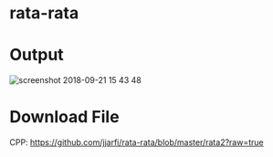 # rata-rata
# Output
![screenshot 2018-09-21 15 43 48](https://user-images.githubusercontent.com/41277856/45902692-476f3200-bdb5-11e8-857e-6bbb0c18c852.png)

# Download File
CPP: https://github.com/jjarfi/rata-rata/blob/master/rata2?raw=true
